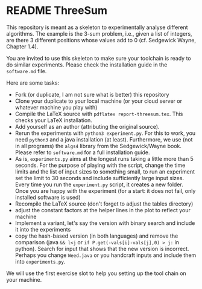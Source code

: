 # README ThreeSum

This repository is meant as a skeleton to experimentally analyse different algorithms.
The example is the 3-sum problem, i.e., given a list of integers, are there 3 different positions whose values add to 0
(cf. Sedgewick Wayne, Chapter 1.4).

You are invited to use this skeleton to make sure your toolchain is ready to do similar experiments. Please check the installation guide in the `software.md` file.

Here are some tasks:

- Fork (or duplicate, I am not sure what is better) this repository
- Clone your duplicate to your local machine (or your cloud server or whatever machine you play with)
- Compile the LaTeX source with `pdflatex report-threesum.tex`.  This checks your LaTeX installation.
- Add yourself as an author (attributing the original source).
- Rerun the experiments with `python3 experiment.py`.  For this to  work, you need `python3` and a java installation (at least). Furthermore, we use (not in all programs) the `algs4` library from the Sedgewick/Wayne book. Please refer to `software.md` for a full installation guide.
- As is, `experiments.py` aims at the longest runs taking a little more than 5 seconds.  For the purpose of playing with the script, change the time limits and the list of input sizes to something small, to run an experiment set the limit to 30 seconds and include sufficiently large input sizes.
  Every time you run the `experiment.py` script, it creates a new folder.  
  Once you are happy with the experiment (for a start: it does not fail, only installed software is used)
- Recompile the LaTeX source (don't forget to adjust the tables directory)
- adjust the constant factors at the helper lines in the plot to reflect your machine
- Implement a variant, let's say the version with binary search and include it into the experiments
- copy the hash-based version (in both languages) and remove the comparison (java `&& l<j` or `if P.get(-vals[i]-vals[j],0) > j:` in python).  Search for input that shows that the new version is incorrect.  Perhaps you change `Weed.java` or you handcraft inputs and include them into `experiments.py`.

We will use the first exercise slot to help you setting up the tool chain on your machine.
